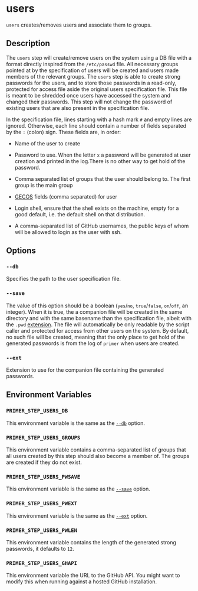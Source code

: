# users

`users` creates/removes users and associate them to groups.

## Description

The `users` step will create/remove users on the system using a DB file with a
format directly inspired from the `/etc/passwd` file. All necessary groups
pointed at by the specification of users will be created and users made members
of the relevant groups. The `users` step is able to create strong passwords for
the users, and to store those passwords in a read-only, protected for access
file aside the original users specification file. This file is meant to be
shredded once users have accessed the system and changed their passwords. This
step will not change the password of existing users that are also present in the
specification file.

In the specification file, lines starting with a hash mark `#` and empty lines
are ignored. Otherwise, each line should contain a number of fields separated by
the `:` (colon) sign. These fields are, in order:

- Name of the user to create
- Password to use. When the letter `x` a password will be generated at user
  creation and printed in the log.There is no other way to get hold of the
  password.
- Comma separated list of groups that the user should belong to. The first group
  is the main group
- [GECOS] fields (comma separated) for user
- Login shell, ensure that the shell exists on the machine, empty for a good
  default, i.e. the default shell on that distribution.
- A comma-separated list of GitHub usernames, the public keys of whom will be
  allowed to login as the user with ssh.

  [GECOS]: https://en.wikipedia.org/wiki/Gecos_field

## Options

### `--db`

Specifies the path to the user specification file.

### `--save`

The value of this option should be a boolean (`yes`/`no`, `true`/`false`,
`on`/`off`, an integer). When it is true, the a companion file will be created
in the same directory and with the same basename than the specification file,
albeit with the `.pwd` [extension](#--extension). The file will automatically be
only readable by the script caller and protected for access from other users on
the system. By default, no such file will be created, meaning that the only
place to get hold of the generated passwords is from the log of `primer` when
users are created.

### `--ext`

Extension to use for the companion file containing the generated passwords.

## Environment Variables

### `PRIMER_STEP_USERS_DB`

This environment variable is the same as the [`--db`](#--db) option.

### `PRIMER_STEP_USERS_GROUPS`

This environment variable contains a comma-separated list of groups that all
users created by this step should also become a member of. The groups are
created if they do not exist.

### `PRIMER_STEP_USERS_PWSAVE`

This environment variable is the same as the [`--save`](#--save) option.

### `PRIMER_STEP_USERS_PWEXT`

This environment variable is the same as the [`--ext`](#--ext) option.

### `PRIMER_STEP_USERS_PWLEN`

This environment variable contains the length of the generated strong passwords,
it defaults to `12`.

### `PRIMER_STEP_USERS_GHAPI`

This environment variable the URL to the GitHub API. You might want to modify
this when running against a hosted GitHub installation.
